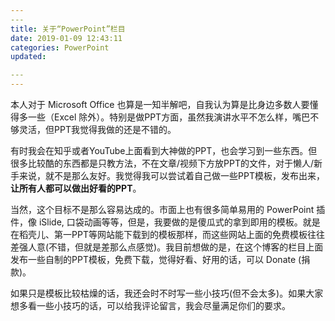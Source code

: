 ```yaml
---
​---
title: 关于“PowerPoint”栏目
date: 2019-01-09 12:43:11
categories: PowerPoint
updated: 

​---
---
```


本人对于 Microsoft Office 也算是一知半解吧，自我认为算是比身边多数人要懂得多一些（Excel 除外）。特别是做PPT方面，虽然我演讲水平不怎么样，嘴巴不够灵活，但PPT我觉得我做的还是不错的。

<!--more-->

有时我会在知乎或者YouTube上面看到大神做的PPT，也会学习到一些东西。但很多比较酷的东西都是只教方法，不在文章/视频下方放PPT的文件，对于懒人/新手来说，就不是那么友好。我觉得我可以尝试着自己做一些PPT模板，发布出来，**让所有人都可以做出好看的PPT**。

当然，这个目标不是那么容易达成的。市面上也有很多简单易用的 PowerPoint 插件，像 iSlide, 口袋动画等等，但是，我要做的是傻瓜式的拿到即用的模板。就是在稻壳儿、第一PPT等网站能下载到的模板那样，而这些网站上面的免费模板往往差强人意(不错，但就是差那么点感觉)。我目前想做的是，在这个博客的栏目上面发布一些自制的PPT模板，免费下载，觉得好看、好用的话，可以 Donate (捐款)。

如果只是模板比较枯燥的话，我还会时不时写一些小技巧(但不会太多)。如果大家想多看一些小技巧的话，可以给我评论留言，我会尽量满足你们的要求。